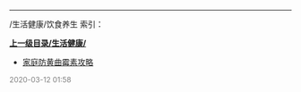 
----

/生活健康/饮食养生 索引：


**[上一级目录/生活健康/](/生活健康/)**

- [家庭防黄曲霉素攻略](/生活健康/饮食养生/家庭防黄曲霉素攻略)


<font size=2 color='grey'> 2020-03-12 01:58 </font>
